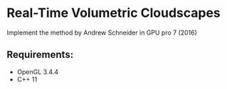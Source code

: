 # Real-Time Volumetric Cloudscapes

Implement the method by Andrew Schneider in GPU pro 7 (2016)

## Requirements:

* OpenGL 3.4.4
* C++ 11
